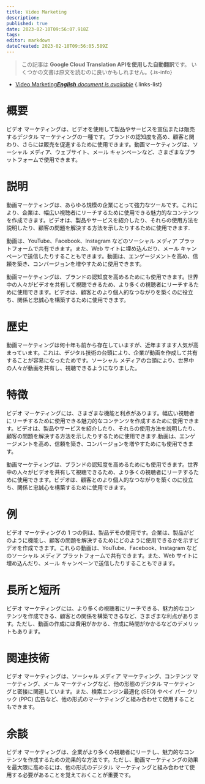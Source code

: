 ```yaml
---
title: Video Marketing
description: 
published: true
date: 2023-02-10T09:56:07.918Z
tags: 
editor: markdown
dateCreated: 2023-02-10T09:56:05.589Z
---
```


> この記事は **Google Cloud Translation APIを使用した自動翻訳**です。
いくつかの文書は原文を読むのに良いかもしれません。{.is-info}



- [Video Marketing***English** document is available*](/en/Knowledge-base/Dictionary/video-marketing)
{.links-list}

  
# 概要
ビデオ マーケティングは、ビデオを使用して製品やサービスを宣伝または販売するデジタル マーケティングの一種です。ブランドの認知度を高め、顧客と関わり、さらには販売を促進するために使用できます。動画マーケティングは、ソーシャル メディア、ウェブサイト、メール キャンペーンなど、さまざまなプラットフォームで使用できます。

# 説明
動画マーケティングは、あらゆる規模の企業にとって強力なツールです。これにより、企業は、幅広い視聴者にリーチするために使用できる魅力的なコンテンツを作成できます。ビデオは、製品やサービスを紹介したり、それらの使用方法を説明したり、顧客の問題を解決する方法を示したりするために使用できます.

動画は、YouTube、Facebook、Instagram などのソーシャル メディア プラットフォームで共有できます。また、Web サイトに埋め込んだり、メール キャンペーンで送信したりすることもできます。動画は、エンゲージメントを高め、信頼を築き、コンバージョンを増やすために使用できます。

動画マーケティングは、ブランドの認知度を高めるためにも使用できます。世界中の人々がビデオを共有して視聴できるため、より多くの視聴者にリーチするために使用できます。ビデオは、顧客とのより個人的なつながりを築くのに役立ち、関係と忠誠心を構築するために使用できます。

# 歴史
動画マーケティングは何十年も前から存在していますが、近年ますます人気が高まっています。これは、デジタル技術の台頭により、企業が動画を作成して共有することが容易になったためです。ソーシャル メディアの台頭により、世界中の人々が動画を共有し、視聴できるようになりました。

# 特徴
ビデオ マーケティングには、さまざまな機能と利点があります。幅広い視聴者にリーチするために使用できる魅力的なコンテンツを作成するために使用できます。ビデオは、製品やサービスを紹介したり、それらの使用方法を説明したり、顧客の問題を解決する方法を示したりするために使用できます.動画は、エンゲージメントを高め、信頼を築き、コンバージョンを増やすためにも使用できます。

動画マーケティングは、ブランドの認知度を高めるためにも使用できます。世界中の人々がビデオを共有して視聴できるため、より多くの視聴者にリーチするために使用できます。ビデオは、顧客とのより個人的なつながりを築くのに役立ち、関係と忠誠心を構築するために使用できます。

# 例
ビデオ マーケティングの 1 つの例は、製品デモの使用です。企業は、製品がどのように機能し、顧客の問題を解決するためにどのように使用できるかを示すビデオを作成できます。これらの動画は、YouTube、Facebook、Instagram などのソーシャル メディア プラットフォームで共有できます。また、Web サイトに埋め込んだり、メール キャンペーンで送信したりすることもできます。

# 長所と短所
ビデオ マーケティングには、より多くの視聴者にリーチできる、魅力的なコンテンツを作成できる、顧客との関係を構築できるなど、さまざまな利点があります。ただし、動画の作成には費用がかかる、作成に時間がかかるなどのデメリットもあります。

# 関連技術
ビデオ マーケティングは、ソーシャル メディア マーケティング、コンテンツ マーケティング、メール マーケティングなど、他の形態のデジタル マーケティングと密接に関連しています。また、検索エンジン最適化 (SEO) やペイ パー クリック (PPC) 広告など、他の形式のマーケティングと組み合わせて使用することもできます。

# 余談
ビデオ マーケティングは、企業がより多くの視聴者にリーチし、魅力的なコンテンツを作成するための効果的な方法です。ただし、動画マーケティングの効果を最大限に高めるには、他の形式のデジタル マーケティングと組み合わせて使用する必要があることを覚えておくことが重要です。